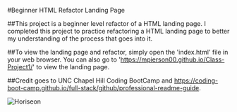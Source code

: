 #Beginner HTML Refactor Landing Page

##This project is a beginner level refactor of a HTML landing page. I completed this project to practice refactoring a HTML landing page to better my understanding of the process that goes into it.

##To view the landing page and refactor, simply open the 'index.html' file in your web browser. You can also go to 'https://mpierson00.github.io/Class-Project1/' to view the landing page.

##Credit goes to UNC Chapel Hill Coding BootCamp and https://coding-boot-camp.github.io/full-stack/github/professional-readme-guide.

![Horiseon](Homework1\assets\images\Screenshot.png)
